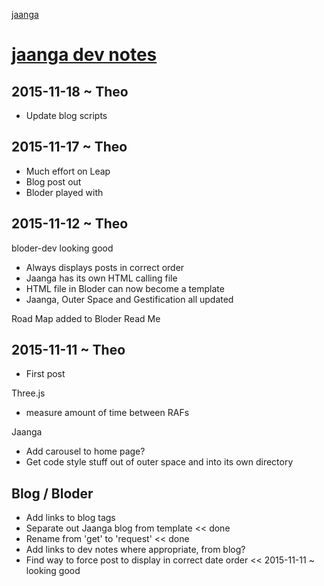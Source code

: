 [jaanga]( index.html )

[jaanga dev notes]( index.html#dev-notes )
==

## 2015-11-18 ~ Theo

* Update blog scripts


## 2015-11-17 ~ Theo

* Much effort on Leap
* Blog post out
* Bloder played with


## 2015-11-12 ~ Theo

bloder-dev looking good

* Always displays posts in correct order
* Jaanga has its own HTML calling file
* HTML file in Bloder can now become a template
* Jaanga, Outer Space and Gestification all updated

Road Map added to Bloder Read Me


## 2015-11-11 ~ Theo

* First post

Three.js

* measure amount of time between RAFs

Jaanga

* Add carousel to home page?
* Get code style stuff out of outer space and into its own directory

## Blog / Bloder

* Add links to blog tags
* Separate out Jaanga blog from template << done
* Rename from 'get' to 'request' << done
* Add links to dev notes where appropriate, from blog?
* Find way to force post to display in correct date order << 2015-11-11 ~ looking good


